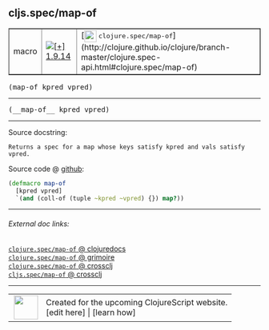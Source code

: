 ## cljs.spec/map-of



 <table border="1">
<tr>
<td>macro</td>
<td><a href="https://github.com/cljsinfo/cljs-api-docs/tree/1.9.14"><img valign="middle" alt="[+] 1.9.14" title="Added in 1.9.14" src="https://img.shields.io/badge/+-1.9.14-lightgrey.svg"></a> </td>
<td>
[<img height="24px" valign="middle" src="http://i.imgur.com/1GjPKvB.png"> <samp>clojure.spec/map-of</samp>](http://clojure.github.io/clojure/branch-master/clojure.spec-api.html#clojure.spec/map-of)
</td>
</tr>
</table>

<samp>(map-of kpred vpred)</samp><br>

---

 <samp>
(__map-of__ kpred vpred)<br>
</samp>

---





Source docstring:

```
Returns a spec for a map whose keys satisfy kpred and vals satisfy vpred.
```


Source code @ [github]():

```clj
(defmacro map-of
  [kpred vpred]
  `(and (coll-of (tuple ~kpred ~vpred) {}) map?))
```

<!--
Repo - tag - source tree - lines:

 <pre>

</pre>

-->

---



###### External doc links:

[`clojure.spec/map-of` @ clojuredocs](http://clojuredocs.org/clojure.spec/map-of)<br>
[`clojure.spec/map-of` @ grimoire](http://conj.io/store/v1/org.clojure/clojure/1.7.0-beta3/clj/clojure.spec/map-of/)<br>
[`clojure.spec/map-of` @ crossclj](http://crossclj.info/fun/clojure.spec/map-of.html)<br>
[`cljs.spec/map-of` @ crossclj](http://crossclj.info/fun/cljs.spec/map-of.html)<br>

---

 <table>
<tr><td>
<img valign="middle" align="right" width="48px" src="http://i.imgur.com/Hi20huC.png">
</td><td>
Created for the upcoming ClojureScript website.<br>
[edit here] | [learn how]
</td></tr></table>

[edit here]:https://github.com/cljsinfo/cljs-api-docs/blob/master/cljsdoc/cljs.spec/map-of.cljsdoc
[learn how]:https://github.com/cljsinfo/cljs-api-docs/wiki/cljsdoc-files

<!--

This information was too distracting to show to readers, but I'll leave it
commented here since it is helpful to:

- pretty-print the data used to generate this document
- and show how to retrieve that data



The API data for this symbol:

```clj
{:ns "cljs.spec",
 :name "map-of",
 :signature ["[kpred vpred]"],
 :name-encode "map-of",
 :history [["+" "1.9.14"]],
 :type "macro",
 :clj-equiv {:full-name "clojure.spec/map-of",
             :url "http://clojure.github.io/clojure/branch-master/clojure.spec-api.html#clojure.spec/map-of"},
 :full-name-encode "cljs.spec/map-of",
 :source {:code "(defmacro map-of\n  [kpred vpred]\n  `(and (coll-of (tuple ~kpred ~vpred) {}) map?))",
          :title "Source code",
          :repo "clojurescript",
          :tag "r1.9.14",
          :filename "src/main/cljs/cljs/spec.cljc",
          :lines [374 377],
          :url "https://github.com/clojure/clojurescript/blob/r1.9.14/src/main/cljs/cljs/spec.cljc#L374-L377"},
 :usage ["(map-of kpred vpred)"],
 :full-name "cljs.spec/map-of",
 :docstring "Returns a spec for a map whose keys satisfy kpred and vals satisfy vpred.",
 :cljsdoc-url "https://github.com/cljsinfo/cljs-api-docs/blob/master/cljsdoc/cljs.spec/map-of.cljsdoc"}

```

Retrieve the API data for this symbol:

```clj
;; from Clojure REPL
(require '[clojure.edn :as edn])
(-> (slurp "https://raw.githubusercontent.com/cljsinfo/cljs-api-docs/catalog/cljs-api.edn")
    (edn/read-string)
    (get-in [:symbols "cljs.spec/map-of"]))
```

-->
